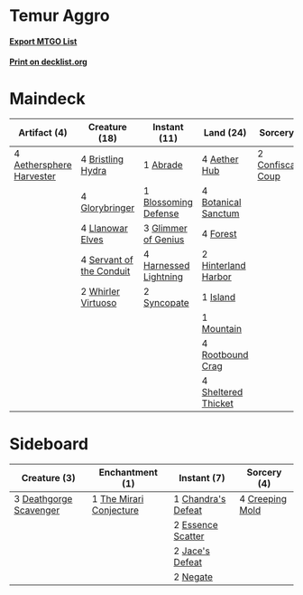 # Temur Aggro

#### [Export MTGO List](../collection/Temur%20Aggro/Temur%20Aggro.txt)
#### [Print on decklist.org](http://decklist.org/?deckmain=1%09Abrade%0A4%09Aether%20Hub%0A4%09Aethersphere%20Harvester%0A1%09Blossoming%20Defense%0A4%09Botanical%20Sanctum%0A4%09Bristling%20Hydra%0A1%09Commit%20/%20Memory%0A2%09Confiscation%20Coup%0A4%09Forest%0A3%09Glimmer%20of%20Genius%0A4%09Glorybringer%0A4%09Harnessed%20Lightning%0A2%09Hinterland%20Harbor%0A1%09Island%0A4%09Llanowar%20Elves%0A1%09Mountain%0A4%09Rootbound%20Crag%0A4%09Servant%20of%20the%20Conduit%0A4%09Sheltered%20Thicket%0A2%09Syncopate%0A2%09Whirler%20Virtuoso&deckside=1%09Chandra's%20Defeat%0A4%09Creeping%20Mold%0A3%09Deathgorge%20Scavenger%0A2%09Essence%20Scatter%0A2%09Jace's%20Defeat%0A2%09Negate%0A1%09The%20Mirari%20Conjecture)
# Maindeck

|                                           Artifact (4)                                            |                                           Creature (18)                                           |                                          Instant (11)                                          |                                          Land (24)                                           |                                         Sorcery (2)                                          |   Unknown (1)   |
|---------------------------------------------------------------------------------------------------|---------------------------------------------------------------------------------------------------|------------------------------------------------------------------------------------------------|----------------------------------------------------------------------------------------------|----------------------------------------------------------------------------------------------|-----------------|
|4 [Aethersphere Harvester](http://gatherer.wizards.com/Pages/Card/Details.aspx?multiverseid=423809)|4 [Bristling Hydra](http://gatherer.wizards.com/Pages/Card/Details.aspx?multiverseid=417720)       |1 [Abrade](http://gatherer.wizards.com/Pages/Card/Details.aspx?multiverseid=430772)             |4 [Aether Hub](http://gatherer.wizards.com/Pages/Card/Details.aspx?multiverseid=417815)       |2 [Confiscation Coup](http://gatherer.wizards.com/Pages/Card/Details.aspx?multiverseid=417614)|1 Commit / Memory|
|                                                                                                   |4 [Glorybringer](http://gatherer.wizards.com/Pages/Card/Details.aspx?multiverseid=426836)          |1 [Blossoming Defense](http://gatherer.wizards.com/Pages/Card/Details.aspx?multiverseid=417719) |4 [Botanical Sanctum](http://gatherer.wizards.com/Pages/Card/Details.aspx?multiverseid=417817)|                                                                                              |                 |
|                                                                                                   |4 [Llanowar Elves](http://gatherer.wizards.com/Pages/Card/Details.aspx?multiverseid=413717)        |3 [Glimmer of Genius](http://gatherer.wizards.com/Pages/Card/Details.aspx?multiverseid=417622)  |4 [Forest](http://gatherer.wizards.com/Pages/Card/Details.aspx?multiverseid=439605)           |                                                                                              |                 |
|                                                                                                   |4 [Servant of the Conduit](http://gatherer.wizards.com/Pages/Card/Details.aspx?multiverseid=417742)|4 [Harnessed Lightning](http://gatherer.wizards.com/Pages/Card/Details.aspx?multiverseid=417690)|2 [Hinterland Harbor](http://gatherer.wizards.com/Pages/Card/Details.aspx?multiverseid=241988)|                                                                                              |                 |
|                                                                                                   |2 [Whirler Virtuoso](http://gatherer.wizards.com/Pages/Card/Details.aspx?multiverseid=417763)      |2 [Syncopate](http://gatherer.wizards.com/Pages/Card/Details.aspx?multiverseid=270369)          |1 [Island](http://gatherer.wizards.com/Pages/Card/Details.aspx?multiverseid=439602)           |                                                                                              |                 |
|                                                                                                   |                                                                                                   |                                                                                                |1 [Mountain](http://gatherer.wizards.com/Pages/Card/Details.aspx?multiverseid=439604)         |                                                                                              |                 |
|                                                                                                   |                                                                                                   |                                                                                                |4 [Rootbound Crag](http://gatherer.wizards.com/Pages/Card/Details.aspx?multiverseid=208042)   |                                                                                              |                 |
|                                                                                                   |                                                                                                   |                                                                                                |4 [Sheltered Thicket](http://gatherer.wizards.com/Pages/Card/Details.aspx?multiverseid=426950)|                                                                                              |                 |


# Sideboard

|                                          Creature (3)                                           |                                         Enchantment (1)                                          |                                         Instant (7)                                         |                                      Sorcery (4)                                       |
|-------------------------------------------------------------------------------------------------|--------------------------------------------------------------------------------------------------|---------------------------------------------------------------------------------------------|----------------------------------------------------------------------------------------|
|3 [Deathgorge Scavenger](http://gatherer.wizards.com/Pages/Card/Details.aspx?multiverseid=435339)|1 [The Mirari Conjecture](http://gatherer.wizards.com/Pages/Card/Details.aspx?multiverseid=442945)|1 [Chandra's Defeat](http://gatherer.wizards.com/Pages/Card/Details.aspx?multiverseid=430775)|4 [Creeping Mold](http://gatherer.wizards.com/Pages/Card/Details.aspx?multiverseid=3660)|
|                                                                                                 |                                                                                                  |2 [Essence Scatter](http://gatherer.wizards.com/Pages/Card/Details.aspx?multiverseid=438446) |                                                                                        |
|                                                                                                 |                                                                                                  |2 [Jace's Defeat](http://gatherer.wizards.com/Pages/Card/Details.aspx?multiverseid=430727)   |                                                                                        |
|                                                                                                 |                                                                                                  |2 [Negate](http://gatherer.wizards.com/Pages/Card/Details.aspx?multiverseid=447135)          |                                                                                        |

